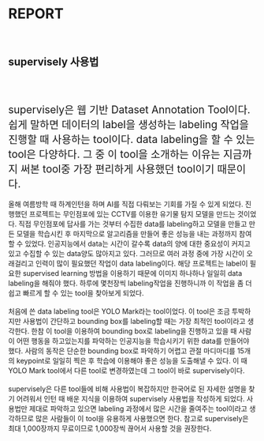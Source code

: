 # REPORT<br/><br/>
## supervisely 사용법<br/><br/><br/>
<span style = " font-size:1.5em;"> supervisely은 웹 기반 Dataset Annotation Tool이다. 쉽게 말하면 데이터의 label을 생성하는 labeling 작업을 진행할 때 사용하는 tool이다. data labeling을 할 수 있는 tool은 다양하다. 그 중 이 tool을 소개하는 이유는 지금까지 써본 tool중 가장 편리하게 사용했던 tool이기 때문이다.</span><br/><br/>
올해 여름방학 때 하계인턴을 하며 AI를 직접 다뤄보는 기회를 가질 수 있게 되었다. 진행했던 프로젝트는 무인점포에 있는 CCTV를 이용한 유기물 탐지 모델을 만드는 것이었다. 직접 무인점포에 답사를 가는 것부터 수집한 data를 labeling하고 모델을 만들고 만든 모델을 학습시킨 후 마지막으로 알고리즘을 만들어 좋은 성능을 내는 과정까지 참여할 수 있었다. 인공지능에서 data는 시간이 갈수록 data의 양에 대한 중요성이 커지고 있고 수집할 수 있는 data양도 많아지고 있다. 그러므로 여러 과정 중에 가장 시간이 오래걸리고 인력이 많이 필요했던 작업이 data labeling이다. 해당 프로젝트는 label이 필요한 supervised learning 방법을 이용하기 때문에 이미지 하나하나 일일히 data labeling을 해줘야 했다. 하루에 몇천장씩 labeling작업을 진행하니까 이 작업을 좀 더 쉽고 빠르게 할 수 있는 tool을 찾아보게 되었다.<br/><br/>
처음에 쓴 data labeling tool은 YOLO Mark라는 tool이었다. 이 tool은 조금 투박하지만 사용법이 간단하고 bounding box를 labeling할 때는 가장 최적인 tool이라고 생각한다. 한참 이 tool을 이용하여 bounding box로 labeling을 진행하고 있을 때 사람이 어떤 행동을 하고있는지를 파악하는 인공지능을 학습시키기 위한 data를 만들어야 했다. 사람의 동작은 단순한 bounding box로 파악하기 어렵고 관절 마디마디를 15개의 keypoint로 일일히 찍은 후 학습에 이용해야 좋은 성능을 도출해낼 수 있다. 이 때 YOLO Mark tool에서 다른 tool로 변경하였는데 그 tool이 바로 supervisely이다.<br/><br/>
supervisely은 다른 tool들에 비해 사용법이 복잡하지만 한국어로 된 자세한 설명을 찾기 어려워서 인턴 때 배운 지식을 이용하여 supervisely 사용법을 작성하게 되었다. 사용법만 제대로 파악하고 있으면 labeling 과정에서 많은 시간을 줄여주는 tool이라고 생각하므로 많은 사람들이 이 tool을 유용하게 사용했으면 한다. 참고로 supervisely은 최대 1,000장까지 무료이므로 1,000장씩 끊어서 사용할 것을 권장한다.<br/><br/>
